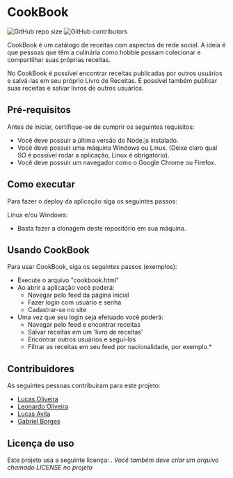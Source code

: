# CookBook

<!--- Exemplos de badges. Acesse https://shields.io para outras opções. Você pode querer incluir informações de dependencias, build, testes, licença, etc. --->
![GitHub repo size](https://img.shields.io/github/repo-size/hsborges/progweb-template)
![GitHub contributors](https://img.shields.io/github/contributors/hsborges/progweb-template)

CookBook é um catálogo de receitas com aspectos de rede social. A ideia é que pessoas que têm a culinária como hobbie possam colecionar e compartilhar suas próprias receitas.

No CookBook é possível encontrar receitas publicadas por outros usuários e salvá-las em seu próprio Livro de Receitas. É possível também publicar suas receitas e salvar livros de outros usuários.



## Pré-requisitos

Antes de iniciar, certifique-se de cumprir os seguintes requisitos:
<!--- Estes são alguns exemplos de requisitos. Adicione, duplique e remove como necessário --->
* Você deve possuir a última versão do Node.js instalado.
* Você deve possuir uma máquina Windows ou Linux. (Deixe claro qual SO é possível rodar a aplicação, Linux é obrigatório).
* Você deve possuir um navegador como o Google Chrome ou Firefox.

## Como executar

Para fazer o deploy da aplicação siga os seguintes passos:

Linux e/ou Windows:

* Basta fazer a clonagem deste repositório em sua máquina.



## Usando CookBook

Para usar CookBook, siga os seguintes passos (exemplos):

* Execute o arquivo "cookbook.html"
* Ao abrir a aplicação você poderá:
  * Navegar pelo feed da página inicial
  * Fazer login com usuário e senha
  * Cadastrar-se no site
* Uma vez que seu login seja efetuado você poderá:
  * Navegar pelo feed e encontrar receitas
  * Salvar receitas em um 'livro de receitas'
  * Encontrar outros usuários e seguí-los
  * Filtrar as receitas em seu feed por nacionalidade, por exemplo.*  

## Contribuidores

As seguintes pessoas contribuiram para este projeto:

* [Lucas Oliveira](https://github.com/Lucas0liveira)
* [Leonardo Oliveira](https://github.com/Leozaru)
* [Lucas Avila](https://github.com/Lblaster)
* [Gabriel Borges](https://github.com/GabrielBG0)

## Licença de uso

<!--- Se não tiver certeza de qual, verifique este site: https://choosealicense.com/--->
Este projeto usa a seguinte licença: [<GNU Affero General Public License v3.0>](<https://www.gnu.org/licenses/agpl-3.0.pt-br.html>).
*Você também deve criar um arquivo chamado LICENSE no projeto*
